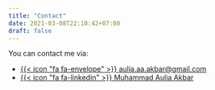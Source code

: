 ```yaml
---
title: "Contact"
date: 2021-03-08T22:10:42+07:00
draft: false
---
```


You can contact me via:
* [{{< icon "fa fa-envelope" >}}  aulia.aa.akbar@gmail.com](mailto:aulia.aa.akbar@gmail.com?subject=Hi%20Akbar!)
* [{{< icon "fa fa-linkedin" >}}  Muhammad Aulia Akbar](https://www.linkedin.com/in/MAuliaAkbar/)

